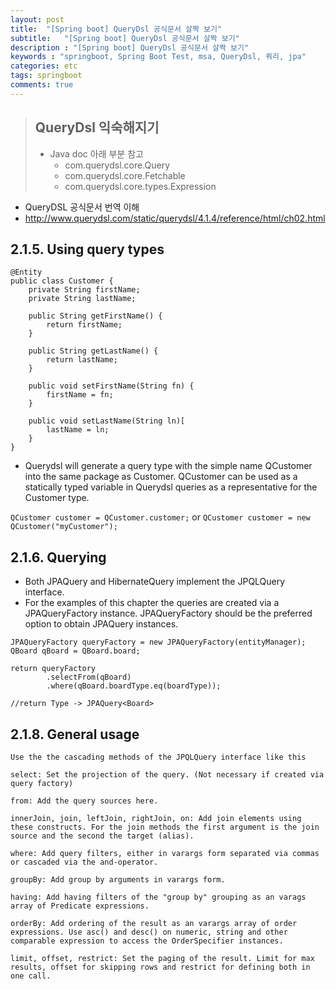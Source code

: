 ```yaml
---
layout: post
title:  "[Spring boot] QueryDsl 공식문서 살짝 보기"
subtitle:   "[Spring boot] QueryDsl 공식문서 살짝 보기"
description : "[Spring boot] QueryDsl 공식문서 살짝 보기"
keywords : "springboot, Spring Boot Test, msa, QueryDsl, 쿼리, jpa"
categories: etc
tags: springboot
comments: true
---
```



> ## QueryDsl 익숙해지기  
> - Java doc 아래 부분 참고  
>	- com.querydsl.core.Query  
>	- com.querydsl.core.Fetchable  
>	- com.querydsl.core.types.Expression  


- QueryDSL 공식문서 번역 이해
- http://www.querydsl.com/static/querydsl/4.1.4/reference/html/ch02.html

## 2.1.5. Using query types

```
@Entity
public class Customer {
    private String firstName;
    private String lastName;

    public String getFirstName() {
        return firstName;
    }

    public String getLastName() {
        return lastName;
    }

    public void setFirstName(String fn) {
        firstName = fn;
    }

    public void setLastName(String ln)[
        lastName = ln;
    }
}
```

- Querydsl will generate a query type with the simple name QCustomer into the same package as Customer. QCustomer can be used as a statically typed variable in Querydsl queries as a representative for the Customer type.


`QCustomer customer = QCustomer.customer;` or `QCustomer customer = new QCustomer("myCustomer");`  


## 2.1.6. Querying
- Both JPAQuery and HibernateQuery implement the JPQLQuery interface.
- For the examples of this chapter the queries are created via a JPAQueryFactory instance. JPAQueryFactory should be the preferred option to obtain JPAQuery instances.

```
JPAQueryFactory queryFactory = new JPAQueryFactory(entityManager);
QBoard qBoard = QBoard.board;

return queryFactory
		.selectFrom(qBoard)
		.where(qBoard.boardType.eq(boardType));

//return Type -> JPAQuery<Board>
```

## 2.1.8. General usage

```
Use the the cascading methods of the JPQLQuery interface like this

select: Set the projection of the query. (Not necessary if created via query factory)

from: Add the query sources here.

innerJoin, join, leftJoin, rightJoin, on: Add join elements using these constructs. For the join methods the first argument is the join source and the second the target (alias).

where: Add query filters, either in varargs form separated via commas or cascaded via the and-operator.

groupBy: Add group by arguments in varargs form.

having: Add having filters of the "group by" grouping as an varags array of Predicate expressions.

orderBy: Add ordering of the result as an varargs array of order expressions. Use asc() and desc() on numeric, string and other comparable expression to access the OrderSpecifier instances.

limit, offset, restrict: Set the paging of the result. Limit for max results, offset for skipping rows and restrict for defining both in one call.
```
